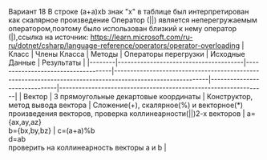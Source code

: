 
Вариант 18
В строке (a+a)xb знак "x" в таблице был интерпретирован как скалярное произведение
Оператор (||) является неперегружаемым оператором,поэтому было использован близкий к нему оператор (|),ссылка на источник:
https://learn.microsoft.com/ru-ru/dotnet/csharp/language-reference/operators/operator-overloading
| Класс  | Члены Класса                          | Методы                             | Операторы перегрузки                                                                                      | Исходные Данные              | Результаты                                                     |
|--------|---------------------------------------|------------------------------------|-----------------------------------------------------------------------------------------------------------|------------------------------|----------------------------------------------------------------|
| Вектор | 3 прямоугольные декартовые координаты | Конструктор, метод вывода вектора  | Сложение(+), скалярное(%) и векторное(*) произведения векторов, проверка коллинеарности(\|\|)2-х векторов | a={ax,ay,az}<br>b={bx,by,bz} | c=(a+a)%b<br>d=ab<br>проверить на коллинеарность векторы a и b |
